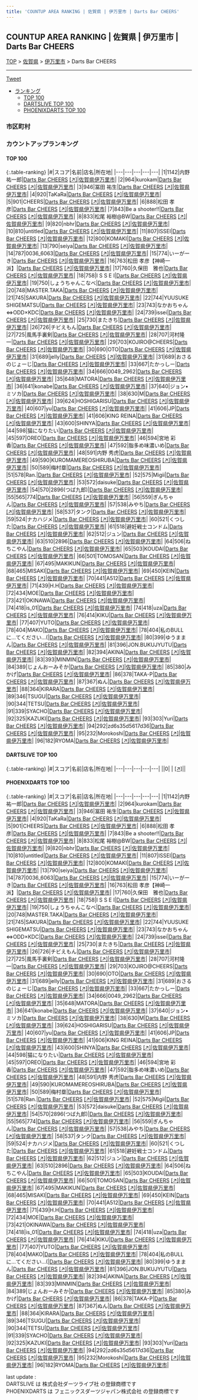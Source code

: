 ```yaml
---
title: 'COUNTUP AREA RANKING | 佐賀県 | 伊万里市 | Darts Bar CHEERS'
---
```

## COUNTUP AREA RANKING | 佐賀県 | 伊万里市 | Darts Bar CHEERS

[TOP](/darts/rank/) > [佐賀県](/darts/rank/佐賀県/) > [伊万里市](/darts/rank/佐賀県/伊万里市/) > Darts Bar CHEERS

___

<a href="https://twitter.com/share?ref_src=twsrc%5Etfw" data-text="COUNTUP AREA RANKING | 佐賀県伊万里市Darts Bar CHEERS" class="twitter-share-button" data-hashtags="DARTSLIVE,PHOENIXDARTS,darts,ダーツ" data-show-count="false">Tweet</a>

* [ランキング](#カウントアップランキング)
    * [TOP 100](#top-100)
    * [DARTSLIVE TOP 100](#dartslive-top-100)
    * [PHOENIXDARTS TOP 100](#phoenixdarts-top-100)

### 市区町村

<ul>

</ul>

### カウントアップランキング

#### TOP 100



{:.table-ranking}
|#|スコア|名前|店名|所在地|
|---|---|---|---|---|
|1|1142|<span class="rank-name-pd"><span class="pro-icon-pd"></span>内野 祐一郎</span>|<a href="/darts/rank/shops/72952.html">Darts Bar CHEERS</a> <a href="https://vs.phoenixdarts.com/jp/shop/shopDetailInfo/s_72952?s_seq=72952">[↗]</a>|<a href="/darts/rank/佐賀県/伊万里市">佐賀県伊万里市</a>|
|2|964|<span class="rank-name-pd">kurokam</span>|<a href="/darts/rank/shops/72952.html">Darts Bar CHEERS</a> <a href="https://vs.phoenixdarts.com/jp/shop/shopDetailInfo/s_72952?s_seq=72952">[↗]</a>|<a href="/darts/rank/佐賀県/伊万里市">佐賀県伊万里市</a>|
|3|946|<span class="rank-name-pd">冨田 祐生</span>|<a href="/darts/rank/shops/72952.html">Darts Bar CHEERS</a> <a href="https://vs.phoenixdarts.com/jp/shop/shopDetailInfo/s_72952?s_seq=72952">[↗]</a>|<a href="/darts/rank/佐賀県/伊万里市">佐賀県伊万里市</a>|
|4|920|<span class="rank-name-pd">TaKaRa</span>|<a href="/darts/rank/shops/72952.html">Darts Bar CHEERS</a> <a href="https://vs.phoenixdarts.com/jp/shop/shopDetailInfo/s_72952?s_seq=72952">[↗]</a>|<a href="/darts/rank/佐賀県/伊万里市">佐賀県伊万里市</a>|
|5|901|<span class="rank-name-pd">CHEERS</span>|<a href="/darts/rank/shops/72952.html">Darts Bar CHEERS</a> <a href="https://vs.phoenixdarts.com/jp/shop/shopDetailInfo/s_72952?s_seq=72952">[↗]</a>|<a href="/darts/rank/佐賀県/伊万里市">佐賀県伊万里市</a>|
|6|888|<span class="rank-name-pd">松田  孝彦</span>|<a href="/darts/rank/shops/72952.html">Darts Bar CHEERS</a> <a href="https://vs.phoenixdarts.com/jp/shop/shopDetailInfo/s_72952?s_seq=72952">[↗]</a>|<a href="/darts/rank/佐賀県/伊万里市">佐賀県伊万里市</a>|
|7|843|<span class="rank-name-pd">Be a shooter!!</span>|<a href="/darts/rank/shops/72952.html">Darts Bar CHEERS</a> <a href="https://vs.phoenixdarts.com/jp/shop/shopDetailInfo/s_72952?s_seq=72952">[↗]</a>|<a href="/darts/rank/佐賀県/伊万里市">佐賀県伊万里市</a>|
|8|833|<span class="rank-name-pd">松尾 裕樹@BW</span>|<a href="/darts/rank/shops/72952.html">Darts Bar CHEERS</a> <a href="https://vs.phoenixdarts.com/jp/shop/shopDetailInfo/s_72952?s_seq=72952">[↗]</a>|<a href="/darts/rank/佐賀県/伊万里市">佐賀県伊万里市</a>|
|9|820|<span class="rank-name-pd">nbhr</span>|<a href="/darts/rank/shops/72952.html">Darts Bar CHEERS</a> <a href="https://vs.phoenixdarts.com/jp/shop/shopDetailInfo/s_72952?s_seq=72952">[↗]</a>|<a href="/darts/rank/佐賀県/伊万里市">佐賀県伊万里市</a>|
|10|810|<span class="rank-name-pd">untitled</span>|<a href="/darts/rank/shops/72952.html">Darts Bar CHEERS</a> <a href="https://vs.phoenixdarts.com/jp/shop/shopDetailInfo/s_72952?s_seq=72952">[↗]</a>|<a href="/darts/rank/佐賀県/伊万里市">佐賀県伊万里市</a>|
|11|807|<span class="rank-name-pd">ISSEI</span>|<a href="/darts/rank/shops/72952.html">Darts Bar CHEERS</a> <a href="https://vs.phoenixdarts.com/jp/shop/shopDetailInfo/s_72952?s_seq=72952">[↗]</a>|<a href="/darts/rank/佐賀県/伊万里市">佐賀県伊万里市</a>|
|12|800|<span class="rank-name-pd">KOMAKI</span>|<a href="/darts/rank/shops/72952.html">Darts Bar CHEERS</a> <a href="https://vs.phoenixdarts.com/jp/shop/shopDetailInfo/s_72952?s_seq=72952">[↗]</a>|<a href="/darts/rank/佐賀県/伊万里市">佐賀県伊万里市</a>|
|13|790|<span class="rank-name-pd">seiya</span>|<a href="/darts/rank/shops/72952.html">Darts Bar CHEERS</a> <a href="https://vs.phoenixdarts.com/jp/shop/shopDetailInfo/s_72952?s_seq=72952">[↗]</a>|<a href="/darts/rank/佐賀県/伊万里市">佐賀県伊万里市</a>|
|14|787|<span class="rank-name-pd">0036_6063</span>|<a href="/darts/rank/shops/72952.html">Darts Bar CHEERS</a> <a href="https://vs.phoenixdarts.com/jp/shop/shopDetailInfo/s_72952?s_seq=72952">[↗]</a>|<a href="/darts/rank/佐賀県/伊万里市">佐賀県伊万里市</a>|
|15|774|<span class="rank-name-pd">いーがーき</span>|<a href="/darts/rank/shops/72952.html">Darts Bar CHEERS</a> <a href="https://vs.phoenixdarts.com/jp/shop/shopDetailInfo/s_72952?s_seq=72952">[↗]</a>|<a href="/darts/rank/佐賀県/伊万里市">佐賀県伊万里市</a>|
|16|763|<span class="rank-name-pd">松田  孝彦【神崎一派】</span>|<a href="/darts/rank/shops/72952.html">Darts Bar CHEERS</a> <a href="https://vs.phoenixdarts.com/jp/shop/shopDetailInfo/s_72952?s_seq=72952">[↗]</a>|<a href="/darts/rank/佐賀県/伊万里市">佐賀県伊万里市</a>|
|17|760|<span class="rank-name-pd">久保田　雅也</span>|<a href="/darts/rank/shops/72952.html">Darts Bar CHEERS</a> <a href="https://vs.phoenixdarts.com/jp/shop/shopDetailInfo/s_72952?s_seq=72952">[↗]</a>|<a href="/darts/rank/佐賀県/伊万里市">佐賀県伊万里市</a>|
|18|758|<span class="rank-name-pd">I S S E I</span>|<a href="/darts/rank/shops/72952.html">Darts Bar CHEERS</a> <a href="https://vs.phoenixdarts.com/jp/shop/shopDetailInfo/s_72952?s_seq=72952">[↗]</a>|<a href="/darts/rank/佐賀県/伊万里市">佐賀県伊万里市</a>|
|19|750|<span class="rank-name-pd">しょうちゃんこなべ</span>|<a href="/darts/rank/shops/72952.html">Darts Bar CHEERS</a> <a href="https://vs.phoenixdarts.com/jp/shop/shopDetailInfo/s_72952?s_seq=72952">[↗]</a>|<a href="/darts/rank/佐賀県/伊万里市">佐賀県伊万里市</a>|
|20|748|<span class="rank-name-pd">MASTER.TAKA</span>|<a href="/darts/rank/shops/72952.html">Darts Bar CHEERS</a> <a href="https://vs.phoenixdarts.com/jp/shop/shopDetailInfo/s_72952?s_seq=72952">[↗]</a>|<a href="/darts/rank/佐賀県/伊万里市">佐賀県伊万里市</a>|
|21|745|<span class="rank-name-pd">SAKURA</span>|<a href="/darts/rank/shops/72952.html">Darts Bar CHEERS</a> <a href="https://vs.phoenixdarts.com/jp/shop/shopDetailInfo/s_72952?s_seq=72952">[↗]</a>|<a href="/darts/rank/佐賀県/伊万里市">佐賀県伊万里市</a>|
|22|744|<span class="rank-name-pd">YUUSUKE SHIGEMATSU</span>|<a href="/darts/rank/shops/72952.html">Darts Bar CHEERS</a> <a href="https://vs.phoenixdarts.com/jp/shop/shopDetailInfo/s_72952?s_seq=72952">[↗]</a>|<a href="/darts/rank/佐賀県/伊万里市">佐賀県伊万里市</a>|
|23|743|<span class="rank-name-pd">なかおちゃん⇔ODD×KDC</span>|<a href="/darts/rank/shops/72952.html">Darts Bar CHEERS</a> <a href="https://vs.phoenixdarts.com/jp/shop/shopDetailInfo/s_72952?s_seq=72952">[↗]</a>|<a href="/darts/rank/佐賀県/伊万里市">佐賀県伊万里市</a>|
|24|739|<span class="rank-name-pd">issei</span>|<a href="/darts/rank/shops/72952.html">Darts Bar CHEERS</a> <a href="https://vs.phoenixdarts.com/jp/shop/shopDetailInfo/s_72952?s_seq=72952">[↗]</a>|<a href="/darts/rank/佐賀県/伊万里市">佐賀県伊万里市</a>|
|25|730|<span class="rank-name-pd">またきち</span>|<a href="/darts/rank/shops/72952.html">Darts Bar CHEERS</a> <a href="https://vs.phoenixdarts.com/jp/shop/shopDetailInfo/s_72952?s_seq=72952">[↗]</a>|<a href="/darts/rank/佐賀県/伊万里市">佐賀県伊万里市</a>|
|26|726|<span class="rank-name-pd">チビえもん</span>|<a href="/darts/rank/shops/72952.html">Darts Bar CHEERS</a> <a href="https://vs.phoenixdarts.com/jp/shop/shopDetailInfo/s_72952?s_seq=72952">[↗]</a>|<a href="/darts/rank/佐賀県/伊万里市">佐賀県伊万里市</a>|
|27|725|<span class="rank-name-pd">風馬手裏剣</span>|<a href="/darts/rank/shops/72952.html">Darts Bar CHEERS</a> <a href="https://vs.phoenixdarts.com/jp/shop/shopDetailInfo/s_72952?s_seq=72952">[↗]</a>|<a href="/darts/rank/佐賀県/伊万里市">佐賀県伊万里市</a>|
|28|707|<span class="rank-name-pd">河村隆一</span>|<a href="/darts/rank/shops/72952.html">Darts Bar CHEERS</a> <a href="https://vs.phoenixdarts.com/jp/shop/shopDetailInfo/s_72952?s_seq=72952">[↗]</a>|<a href="/darts/rank/佐賀県/伊万里市">佐賀県伊万里市</a>|
|29|703|<span class="rank-name-pd">KOJIRO@CHEERS</span>|<a href="/darts/rank/shops/72952.html">Darts Bar CHEERS</a> <a href="https://vs.phoenixdarts.com/jp/shop/shopDetailInfo/s_72952?s_seq=72952">[↗]</a>|<a href="/darts/rank/佐賀県/伊万里市">佐賀県伊万里市</a>|
|30|690|<span class="rank-name-pd">OTO</span>|<a href="/darts/rank/shops/72952.html">Darts Bar CHEERS</a> <a href="https://vs.phoenixdarts.com/jp/shop/shopDetailInfo/s_72952?s_seq=72952">[↗]</a>|<a href="/darts/rank/佐賀県/伊万里市">佐賀県伊万里市</a>|
|31|689|<span class="rank-name-pd">jelly</span>|<a href="/darts/rank/shops/72952.html">Darts Bar CHEERS</a> <a href="https://vs.phoenixdarts.com/jp/shop/shopDetailInfo/s_72952?s_seq=72952">[↗]</a>|<a href="/darts/rank/佐賀県/伊万里市">佐賀県伊万里市</a>|
|31|689|<span class="rank-name-pd">おさるのじょーじ</span>|<a href="/darts/rank/shops/72952.html">Darts Bar CHEERS</a> <a href="https://vs.phoenixdarts.com/jp/shop/shopDetailInfo/s_72952?s_seq=72952">[↗]</a>|<a href="/darts/rank/佐賀県/伊万里市">佐賀県伊万里市</a>|
|33|667|<span class="rank-name-pd">たかっしー</span>|<a href="/darts/rank/shops/72952.html">Darts Bar CHEERS</a> <a href="https://vs.phoenixdarts.com/jp/shop/shopDetailInfo/s_72952?s_seq=72952">[↗]</a>|<a href="/darts/rank/佐賀県/伊万里市">佐賀県伊万里市</a>|
|34|666|<span class="rank-name-pd">0049_2962</span>|<a href="/darts/rank/shops/72952.html">Darts Bar CHEERS</a> <a href="https://vs.phoenixdarts.com/jp/shop/shopDetailInfo/s_72952?s_seq=72952">[↗]</a>|<a href="/darts/rank/佐賀県/伊万里市">佐賀県伊万里市</a>|
|35|648|<span class="rank-name-pd">MATORA</span>|<a href="/darts/rank/shops/72952.html">Darts Bar CHEERS</a> <a href="https://vs.phoenixdarts.com/jp/shop/shopDetailInfo/s_72952?s_seq=72952">[↗]</a>|<a href="/darts/rank/佐賀県/伊万里市">佐賀県伊万里市</a>|
|36|641|<span class="rank-name-pd">konabe</span>|<a href="/darts/rank/shops/72952.html">Darts Bar CHEERS</a> <a href="https://vs.phoenixdarts.com/jp/shop/shopDetailInfo/s_72952?s_seq=72952">[↗]</a>|<a href="/darts/rank/佐賀県/伊万里市">佐賀県伊万里市</a>|
|37|640|<span class="rank-name-pd">ジョン•ミソカ</span>|<a href="/darts/rank/shops/72952.html">Darts Bar CHEERS</a> <a href="https://vs.phoenixdarts.com/jp/shop/shopDetailInfo/s_72952?s_seq=72952">[↗]</a>|<a href="/darts/rank/佐賀県/伊万里市">佐賀県伊万里市</a>|
|38|630|<span class="rank-name-pd">M</span>|<a href="/darts/rank/shops/72952.html">Darts Bar CHEERS</a> <a href="https://vs.phoenixdarts.com/jp/shop/shopDetailInfo/s_72952?s_seq=72952">[↗]</a>|<a href="/darts/rank/佐賀県/伊万里市">佐賀県伊万里市</a>|
|39|624|<span class="rank-name-pd">HOSHIGARISU</span>|<a href="/darts/rank/shops/72952.html">Darts Bar CHEERS</a> <a href="https://vs.phoenixdarts.com/jp/shop/shopDetailInfo/s_72952?s_seq=72952">[↗]</a>|<a href="/darts/rank/佐賀県/伊万里市">佐賀県伊万里市</a>|
|40|607|<span class="rank-name-pd">yu</span>|<a href="/darts/rank/shops/72952.html">Darts Bar CHEERS</a> <a href="https://vs.phoenixdarts.com/jp/shop/shopDetailInfo/s_72952?s_seq=72952">[↗]</a>|<a href="/darts/rank/佐賀県/伊万里市">佐賀県伊万里市</a>|
|41|606|<span class="rank-name-pd">JP</span>|<a href="/darts/rank/shops/72952.html">Darts Bar CHEERS</a> <a href="https://vs.phoenixdarts.com/jp/shop/shopDetailInfo/s_72952?s_seq=72952">[↗]</a>|<a href="/darts/rank/佐賀県/伊万里市">佐賀県伊万里市</a>|
|41|606|<span class="rank-name-pd">KING  REINA</span>|<a href="/darts/rank/shops/72952.html">Darts Bar CHEERS</a> <a href="https://vs.phoenixdarts.com/jp/shop/shopDetailInfo/s_72952?s_seq=72952">[↗]</a>|<a href="/darts/rank/佐賀県/伊万里市">佐賀県伊万里市</a>|
|43|600|<span class="rank-name-pd">SHINYA</span>|<a href="/darts/rank/shops/72952.html">Darts Bar CHEERS</a> <a href="https://vs.phoenixdarts.com/jp/shop/shopDetailInfo/s_72952?s_seq=72952">[↗]</a>|<a href="/darts/rank/佐賀県/伊万里市">佐賀県伊万里市</a>|
|44|598|<span class="rank-name-pd">猫になりたい</span>|<a href="/darts/rank/shops/72952.html">Darts Bar CHEERS</a> <a href="https://vs.phoenixdarts.com/jp/shop/shopDetailInfo/s_72952?s_seq=72952">[↗]</a>|<a href="/darts/rank/佐賀県/伊万里市">佐賀県伊万里市</a>|
|45|597|<span class="rank-name-pd">OREO</span>|<a href="/darts/rank/shops/72952.html">Darts Bar CHEERS</a> <a href="https://vs.phoenixdarts.com/jp/shop/shopDetailInfo/s_72952?s_seq=72952">[↗]</a>|<a href="/darts/rank/佐賀県/伊万里市">佐賀県伊万里市</a>|
|46|594|<span class="rank-name-pd">宮地 彩香</span>|<a href="/darts/rank/shops/72952.html">Darts Bar CHEERS</a> <a href="https://vs.phoenixdarts.com/jp/shop/shopDetailInfo/s_72952?s_seq=72952">[↗]</a>|<a href="/darts/rank/佐賀県/伊万里市">佐賀県伊万里市</a>|
|47|592|<span class="rank-name-pd">脂多め味濃いめ</span>|<a href="/darts/rank/shops/72952.html">Darts Bar CHEERS</a> <a href="https://vs.phoenixdarts.com/jp/shop/shopDetailInfo/s_72952?s_seq=72952">[↗]</a>|<a href="/darts/rank/佐賀県/伊万里市">佐賀県伊万里市</a>|
|48|591|<span class="rank-name-pd">内野 秀虎</span>|<a href="/darts/rank/shops/72952.html">Darts Bar CHEERS</a> <a href="https://vs.phoenixdarts.com/jp/shop/shopDetailInfo/s_72952?s_seq=72952">[↗]</a>|<a href="/darts/rank/佐賀県/伊万里市">佐賀県伊万里市</a>|
|49|590|<span class="rank-name-pd">KUROMAMEREOSHIRUBA</span>|<a href="/darts/rank/shops/72952.html">Darts Bar CHEERS</a> <a href="https://vs.phoenixdarts.com/jp/shop/shopDetailInfo/s_72952?s_seq=72952">[↗]</a>|<a href="/darts/rank/佐賀県/伊万里市">佐賀県伊万里市</a>|
|50|589|<span class="rank-name-pd">梅村塁</span>|<a href="/darts/rank/shops/72952.html">Darts Bar CHEERS</a> <a href="https://vs.phoenixdarts.com/jp/shop/shopDetailInfo/s_72952?s_seq=72952">[↗]</a>|<a href="/darts/rank/佐賀県/伊万里市">佐賀県伊万里市</a>|
|51|578|<span class="rank-name-pd">Ran.</span>|<a href="/darts/rank/shops/72952.html">Darts Bar CHEERS</a> <a href="https://vs.phoenixdarts.com/jp/shop/shopDetailInfo/s_72952?s_seq=72952">[↗]</a>|<a href="/darts/rank/佐賀県/伊万里市">佐賀県伊万里市</a>|
|52|575|<span class="rank-name-pd">Migii</span>|<a href="/darts/rank/shops/72952.html">Darts Bar CHEERS</a> <a href="https://vs.phoenixdarts.com/jp/shop/shopDetailInfo/s_72952?s_seq=72952">[↗]</a>|<a href="/darts/rank/佐賀県/伊万里市">佐賀県伊万里市</a>|
|53|572|<span class="rank-name-pd">daisuke</span>|<a href="/darts/rank/shops/72952.html">Darts Bar CHEERS</a> <a href="https://vs.phoenixdarts.com/jp/shop/shopDetailInfo/s_72952?s_seq=72952">[↗]</a>|<a href="/darts/rank/佐賀県/伊万里市">佐賀県伊万里市</a>|
|54|570|<span class="rank-name-pd">2896(つば九郎)</span>|<a href="/darts/rank/shops/72952.html">Darts Bar CHEERS</a> <a href="https://vs.phoenixdarts.com/jp/shop/shopDetailInfo/s_72952?s_seq=72952">[↗]</a>|<a href="/darts/rank/佐賀県/伊万里市">佐賀県伊万里市</a>|
|55|565|<span class="rank-name-pd">774</span>|<a href="/darts/rank/shops/72952.html">Darts Bar CHEERS</a> <a href="https://vs.phoenixdarts.com/jp/shop/shopDetailInfo/s_72952?s_seq=72952">[↗]</a>|<a href="/darts/rank/佐賀県/伊万里市">佐賀県伊万里市</a>|
|56|559|<span class="rank-name-pd">ぎんちゃん</span>|<a href="/darts/rank/shops/72952.html">Darts Bar CHEERS</a> <a href="https://vs.phoenixdarts.com/jp/shop/shopDetailInfo/s_72952?s_seq=72952">[↗]</a>|<a href="/darts/rank/佐賀県/伊万里市">佐賀県伊万里市</a>|
|57|538|<span class="rank-name-pd">みやち</span>|<a href="/darts/rank/shops/72952.html">Darts Bar CHEERS</a> <a href="https://vs.phoenixdarts.com/jp/shop/shopDetailInfo/s_72952?s_seq=72952">[↗]</a>|<a href="/darts/rank/佐賀県/伊万里市">佐賀県伊万里市</a>|
|58|537|<span class="rank-name-pd">タンク</span>|<a href="/darts/rank/shops/72952.html">Darts Bar CHEERS</a> <a href="https://vs.phoenixdarts.com/jp/shop/shopDetailInfo/s_72952?s_seq=72952">[↗]</a>|<a href="/darts/rank/佐賀県/伊万里市">佐賀県伊万里市</a>|
|59|524|<span class="rank-name-pd">ナカハジメ</span>|<a href="/darts/rank/shops/72952.html">Darts Bar CHEERS</a> <a href="https://vs.phoenixdarts.com/jp/shop/shopDetailInfo/s_72952?s_seq=72952">[↗]</a>|<a href="/darts/rank/佐賀県/伊万里市">佐賀県伊万里市</a>|
|60|521|<span class="rank-name-pd">くつした</span>|<a href="/darts/rank/shops/72952.html">Darts Bar CHEERS</a> <a href="https://vs.phoenixdarts.com/jp/shop/shopDetailInfo/s_72952?s_seq=72952">[↗]</a>|<a href="/darts/rank/佐賀県/伊万里市">佐賀県伊万里市</a>|
|61|518|<span class="rank-name-pd">避妊戦士コンドム</span>|<a href="/darts/rank/shops/72952.html">Darts Bar CHEERS</a> <a href="https://vs.phoenixdarts.com/jp/shop/shopDetailInfo/s_72952?s_seq=72952">[↗]</a>|<a href="/darts/rank/佐賀県/伊万里市">佐賀県伊万里市</a>|
|62|512|<span class="rank-name-pd">ジュン</span>|<a href="/darts/rank/shops/72952.html">Darts Bar CHEERS</a> <a href="https://vs.phoenixdarts.com/jp/shop/shopDetailInfo/s_72952?s_seq=72952">[↗]</a>|<a href="/darts/rank/佐賀県/伊万里市">佐賀県伊万里市</a>|
|63|510|<span class="rank-name-pd">2896</span>|<a href="/darts/rank/shops/72952.html">Darts Bar CHEERS</a> <a href="https://vs.phoenixdarts.com/jp/shop/shopDetailInfo/s_72952?s_seq=72952">[↗]</a>|<a href="/darts/rank/佐賀県/伊万里市">佐賀県伊万里市</a>|
|64|506|<span class="rank-name-pd">ねちこやん</span>|<a href="/darts/rank/shops/72952.html">Darts Bar CHEERS</a> <a href="https://vs.phoenixdarts.com/jp/shop/shopDetailInfo/s_72952?s_seq=72952">[↗]</a>|<a href="/darts/rank/佐賀県/伊万里市">佐賀県伊万里市</a>|
|65|503|<span class="rank-name-pd">KOUDAI</span>|<a href="/darts/rank/shops/72952.html">Darts Bar CHEERS</a> <a href="https://vs.phoenixdarts.com/jp/shop/shopDetailInfo/s_72952?s_seq=72952">[↗]</a>|<a href="/darts/rank/佐賀県/伊万里市">佐賀県伊万里市</a>|
|66|501|<span class="rank-name-pd">TOMOSAN</span>|<a href="/darts/rank/shops/72952.html">Darts Bar CHEERS</a> <a href="https://vs.phoenixdarts.com/jp/shop/shopDetailInfo/s_72952?s_seq=72952">[↗]</a>|<a href="/darts/rank/佐賀県/伊万里市">佐賀県伊万里市</a>|
|67|495|<span class="rank-name-pd">MAKIKUN</span>|<a href="/darts/rank/shops/72952.html">Darts Bar CHEERS</a> <a href="https://vs.phoenixdarts.com/jp/shop/shopDetailInfo/s_72952?s_seq=72952">[↗]</a>|<a href="/darts/rank/佐賀県/伊万里市">佐賀県伊万里市</a>|
|68|465|<span class="rank-name-pd">MISAKI</span>|<a href="/darts/rank/shops/72952.html">Darts Bar CHEERS</a> <a href="https://vs.phoenixdarts.com/jp/shop/shopDetailInfo/s_72952?s_seq=72952">[↗]</a>|<a href="/darts/rank/佐賀県/伊万里市">佐賀県伊万里市</a>|
|69|450|<span class="rank-name-pd">KEIN</span>|<a href="/darts/rank/shops/72952.html">Darts Bar CHEERS</a> <a href="https://vs.phoenixdarts.com/jp/shop/shopDetailInfo/s_72952?s_seq=72952">[↗]</a>|<a href="/darts/rank/佐賀県/伊万里市">佐賀県伊万里市</a>|
|70|441|<span class="rank-name-pd">A512</span>|<a href="/darts/rank/shops/72952.html">Darts Bar CHEERS</a> <a href="https://vs.phoenixdarts.com/jp/shop/shopDetailInfo/s_72952?s_seq=72952">[↗]</a>|<a href="/darts/rank/佐賀県/伊万里市">佐賀県伊万里市</a>|
|71|439|<span class="rank-name-pd">H.H</span>|<a href="/darts/rank/shops/72952.html">Darts Bar CHEERS</a> <a href="https://vs.phoenixdarts.com/jp/shop/shopDetailInfo/s_72952?s_seq=72952">[↗]</a>|<a href="/darts/rank/佐賀県/伊万里市">佐賀県伊万里市</a>|
|72|434|<span class="rank-name-pd">MOE</span>|<a href="/darts/rank/shops/72952.html">Darts Bar CHEERS</a> <a href="https://vs.phoenixdarts.com/jp/shop/shopDetailInfo/s_72952?s_seq=72952">[↗]</a>|<a href="/darts/rank/佐賀県/伊万里市">佐賀県伊万里市</a>|
|73|421|<span class="rank-name-pd">OKINAWA</span>|<a href="/darts/rank/shops/72952.html">Darts Bar CHEERS</a> <a href="https://vs.phoenixdarts.com/jp/shop/shopDetailInfo/s_72952?s_seq=72952">[↗]</a>|<a href="/darts/rank/佐賀県/伊万里市">佐賀県伊万里市</a>|
|74|418|<span class="rank-name-pd">is_01</span>|<a href="/darts/rank/shops/72952.html">Darts Bar CHEERS</a> <a href="https://vs.phoenixdarts.com/jp/shop/shopDetailInfo/s_72952?s_seq=72952">[↗]</a>|<a href="/darts/rank/佐賀県/伊万里市">佐賀県伊万里市</a>|
|74|418|<span class="rank-name-pd">uza</span>|<a href="/darts/rank/shops/72952.html">Darts Bar CHEERS</a> <a href="https://vs.phoenixdarts.com/jp/shop/shopDetailInfo/s_72952?s_seq=72952">[↗]</a>|<a href="/darts/rank/佐賀県/伊万里市">佐賀県伊万里市</a>|
|76|414|<span class="rank-name-pd">KIKU</span>|<a href="/darts/rank/shops/72952.html">Darts Bar CHEERS</a> <a href="https://vs.phoenixdarts.com/jp/shop/shopDetailInfo/s_72952?s_seq=72952">[↗]</a>|<a href="/darts/rank/佐賀県/伊万里市">佐賀県伊万里市</a>|
|77|407|<span class="rank-name-pd">YUTO</span>|<a href="/darts/rank/shops/72952.html">Darts Bar CHEERS</a> <a href="https://vs.phoenixdarts.com/jp/shop/shopDetailInfo/s_72952?s_seq=72952">[↗]</a>|<a href="/darts/rank/佐賀県/伊万里市">佐賀県伊万里市</a>|
|78|404|<span class="rank-name-pd">MAKO</span>|<a href="/darts/rank/shops/72952.html">Darts Bar CHEERS</a> <a href="https://vs.phoenixdarts.com/jp/shop/shopDetailInfo/s_72952?s_seq=72952">[↗]</a>|<a href="/darts/rank/佐賀県/伊万里市">佐賀県伊万里市</a>|
|78|404|<span class="rank-name-pd">私のBULLに…てください…(</span>|<a href="/darts/rank/shops/72952.html">Darts Bar CHEERS</a> <a href="https://vs.phoenixdarts.com/jp/shop/shopDetailInfo/s_72952?s_seq=72952">[↗]</a>|<a href="/darts/rank/佐賀県/伊万里市">佐賀県伊万里市</a>|
|80|399|<span class="rank-name-pd">ゆうままん</span>|<a href="/darts/rank/shops/72952.html">Darts Bar CHEERS</a> <a href="https://vs.phoenixdarts.com/jp/shop/shopDetailInfo/s_72952?s_seq=72952">[↗]</a>|<a href="/darts/rank/佐賀県/伊万里市">佐賀県伊万里市</a>|
|81|396|<span class="rank-name-pd">JON.BUKUJYUTU</span>|<a href="/darts/rank/shops/72952.html">Darts Bar CHEERS</a> <a href="https://vs.phoenixdarts.com/jp/shop/shopDetailInfo/s_72952?s_seq=72952">[↗]</a>|<a href="/darts/rank/佐賀県/伊万里市">佐賀県伊万里市</a>|
|82|394|<span class="rank-name-pd">AKINA</span>|<a href="/darts/rank/shops/72952.html">Darts Bar CHEERS</a> <a href="https://vs.phoenixdarts.com/jp/shop/shopDetailInfo/s_72952?s_seq=72952">[↗]</a>|<a href="/darts/rank/佐賀県/伊万里市">佐賀県伊万里市</a>|
|83|393|<span class="rank-name-pd">MINMIN</span>|<a href="/darts/rank/shops/72952.html">Darts Bar CHEERS</a> <a href="https://vs.phoenixdarts.com/jp/shop/shopDetailInfo/s_72952?s_seq=72952">[↗]</a>|<a href="/darts/rank/佐賀県/伊万里市">佐賀県伊万里市</a>|
|84|389|<span class="rank-name-pd">じょんおーみそか</span>|<a href="/darts/rank/shops/72952.html">Darts Bar CHEERS</a> <a href="https://vs.phoenixdarts.com/jp/shop/shopDetailInfo/s_72952?s_seq=72952">[↗]</a>|<a href="/darts/rank/佐賀県/伊万里市">佐賀県伊万里市</a>|
|85|380|<span class="rank-name-pd">みかげ</span>|<a href="/darts/rank/shops/72952.html">Darts Bar CHEERS</a> <a href="https://vs.phoenixdarts.com/jp/shop/shopDetailInfo/s_72952?s_seq=72952">[↗]</a>|<a href="/darts/rank/佐賀県/伊万里市">佐賀県伊万里市</a>|
|86|378|<span class="rank-name-pd">TAKA-P</span>|<a href="/darts/rank/shops/72952.html">Darts Bar CHEERS</a> <a href="https://vs.phoenixdarts.com/jp/shop/shopDetailInfo/s_72952?s_seq=72952">[↗]</a>|<a href="/darts/rank/佐賀県/伊万里市">佐賀県伊万里市</a>|
|87|367|<span class="rank-name-pd">ぬん</span>|<a href="/darts/rank/shops/72952.html">Darts Bar CHEERS</a> <a href="https://vs.phoenixdarts.com/jp/shop/shopDetailInfo/s_72952?s_seq=72952">[↗]</a>|<a href="/darts/rank/佐賀県/伊万里市">佐賀県伊万里市</a>|
|88|364|<span class="rank-name-pd">KIRARA</span>|<a href="/darts/rank/shops/72952.html">Darts Bar CHEERS</a> <a href="https://vs.phoenixdarts.com/jp/shop/shopDetailInfo/s_72952?s_seq=72952">[↗]</a>|<a href="/darts/rank/佐賀県/伊万里市">佐賀県伊万里市</a>|
|89|346|<span class="rank-name-pd">TSUGU</span>|<a href="/darts/rank/shops/72952.html">Darts Bar CHEERS</a> <a href="https://vs.phoenixdarts.com/jp/shop/shopDetailInfo/s_72952?s_seq=72952">[↗]</a>|<a href="/darts/rank/佐賀県/伊万里市">佐賀県伊万里市</a>|
|90|344|<span class="rank-name-pd">TETSU</span>|<a href="/darts/rank/shops/72952.html">Darts Bar CHEERS</a> <a href="https://vs.phoenixdarts.com/jp/shop/shopDetailInfo/s_72952?s_seq=72952">[↗]</a>|<a href="/darts/rank/佐賀県/伊万里市">佐賀県伊万里市</a>|
|91|339|<span class="rank-name-pd">SYACHO</span>|<a href="/darts/rank/shops/72952.html">Darts Bar CHEERS</a> <a href="https://vs.phoenixdarts.com/jp/shop/shopDetailInfo/s_72952?s_seq=72952">[↗]</a>|<a href="/darts/rank/佐賀県/伊万里市">佐賀県伊万里市</a>|
|92|325|<span class="rank-name-pd">KAZUKI</span>|<a href="/darts/rank/shops/72952.html">Darts Bar CHEERS</a> <a href="https://vs.phoenixdarts.com/jp/shop/shopDetailInfo/s_72952?s_seq=72952">[↗]</a>|<a href="/darts/rank/佐賀県/伊万里市">佐賀県伊万里市</a>|
|93|303|<span class="rank-name-pd">Yuri</span>|<a href="/darts/rank/shops/72952.html">Darts Bar CHEERS</a> <a href="https://vs.phoenixdarts.com/jp/shop/shopDetailInfo/s_72952?s_seq=72952">[↗]</a>|<a href="/darts/rank/佐賀県/伊万里市">佐賀県伊万里市</a>|
|94|292|<span class="rank-name-pd">zd6s35d5617d36</span>|<a href="/darts/rank/shops/72952.html">Darts Bar CHEERS</a> <a href="https://vs.phoenixdarts.com/jp/shop/shopDetailInfo/s_72952?s_seq=72952">[↗]</a>|<a href="/darts/rank/佐賀県/伊万里市">佐賀県伊万里市</a>|
|95|232|<span class="rank-name-pd">Morokoshi</span>|<a href="/darts/rank/shops/72952.html">Darts Bar CHEERS</a> <a href="https://vs.phoenixdarts.com/jp/shop/shopDetailInfo/s_72952?s_seq=72952">[↗]</a>|<a href="/darts/rank/佐賀県/伊万里市">佐賀県伊万里市</a>|
|96|182|<span class="rank-name-pd">RYOMA</span>|<a href="/darts/rank/shops/72952.html">Darts Bar CHEERS</a> <a href="https://vs.phoenixdarts.com/jp/shop/shopDetailInfo/s_72952?s_seq=72952">[↗]</a>|<a href="/darts/rank/佐賀県/伊万里市">佐賀県伊万里市</a>|


#### DARTSLIVE TOP 100



{:.table-ranking}
|#|スコア|名前|店名|所在地|
|---|---|---|---|---|
||0|<span class="rank-name-dl"> </span>|<a href="/darts/rank/shops/.html"></a> <a href="">[↗]</a>|<a href="/darts/rank//"></a>|


#### PHOENIXDARTS TOP 100



{:.table-ranking}
|#|スコア|名前|店名|所在地|
|---|---|---|---|---|
|1|1142|<span class="rank-name-pd"><span class="pro-icon-pd"></span>内野 祐一郎</span>|<a href="/darts/rank/shops/72952.html">Darts Bar CHEERS</a> <a href="https://vs.phoenixdarts.com/jp/shop/shopDetailInfo/s_72952?s_seq=72952">[↗]</a>|<a href="/darts/rank/佐賀県/伊万里市">佐賀県伊万里市</a>|
|2|964|<span class="rank-name-pd">kurokam</span>|<a href="/darts/rank/shops/72952.html">Darts Bar CHEERS</a> <a href="https://vs.phoenixdarts.com/jp/shop/shopDetailInfo/s_72952?s_seq=72952">[↗]</a>|<a href="/darts/rank/佐賀県/伊万里市">佐賀県伊万里市</a>|
|3|946|<span class="rank-name-pd">冨田 祐生</span>|<a href="/darts/rank/shops/72952.html">Darts Bar CHEERS</a> <a href="https://vs.phoenixdarts.com/jp/shop/shopDetailInfo/s_72952?s_seq=72952">[↗]</a>|<a href="/darts/rank/佐賀県/伊万里市">佐賀県伊万里市</a>|
|4|920|<span class="rank-name-pd">TaKaRa</span>|<a href="/darts/rank/shops/72952.html">Darts Bar CHEERS</a> <a href="https://vs.phoenixdarts.com/jp/shop/shopDetailInfo/s_72952?s_seq=72952">[↗]</a>|<a href="/darts/rank/佐賀県/伊万里市">佐賀県伊万里市</a>|
|5|901|<span class="rank-name-pd">CHEERS</span>|<a href="/darts/rank/shops/72952.html">Darts Bar CHEERS</a> <a href="https://vs.phoenixdarts.com/jp/shop/shopDetailInfo/s_72952?s_seq=72952">[↗]</a>|<a href="/darts/rank/佐賀県/伊万里市">佐賀県伊万里市</a>|
|6|888|<span class="rank-name-pd">松田  孝彦</span>|<a href="/darts/rank/shops/72952.html">Darts Bar CHEERS</a> <a href="https://vs.phoenixdarts.com/jp/shop/shopDetailInfo/s_72952?s_seq=72952">[↗]</a>|<a href="/darts/rank/佐賀県/伊万里市">佐賀県伊万里市</a>|
|7|843|<span class="rank-name-pd">Be a shooter!!</span>|<a href="/darts/rank/shops/72952.html">Darts Bar CHEERS</a> <a href="https://vs.phoenixdarts.com/jp/shop/shopDetailInfo/s_72952?s_seq=72952">[↗]</a>|<a href="/darts/rank/佐賀県/伊万里市">佐賀県伊万里市</a>|
|8|833|<span class="rank-name-pd">松尾 裕樹@BW</span>|<a href="/darts/rank/shops/72952.html">Darts Bar CHEERS</a> <a href="https://vs.phoenixdarts.com/jp/shop/shopDetailInfo/s_72952?s_seq=72952">[↗]</a>|<a href="/darts/rank/佐賀県/伊万里市">佐賀県伊万里市</a>|
|9|820|<span class="rank-name-pd">nbhr</span>|<a href="/darts/rank/shops/72952.html">Darts Bar CHEERS</a> <a href="https://vs.phoenixdarts.com/jp/shop/shopDetailInfo/s_72952?s_seq=72952">[↗]</a>|<a href="/darts/rank/佐賀県/伊万里市">佐賀県伊万里市</a>|
|10|810|<span class="rank-name-pd">untitled</span>|<a href="/darts/rank/shops/72952.html">Darts Bar CHEERS</a> <a href="https://vs.phoenixdarts.com/jp/shop/shopDetailInfo/s_72952?s_seq=72952">[↗]</a>|<a href="/darts/rank/佐賀県/伊万里市">佐賀県伊万里市</a>|
|11|807|<span class="rank-name-pd">ISSEI</span>|<a href="/darts/rank/shops/72952.html">Darts Bar CHEERS</a> <a href="https://vs.phoenixdarts.com/jp/shop/shopDetailInfo/s_72952?s_seq=72952">[↗]</a>|<a href="/darts/rank/佐賀県/伊万里市">佐賀県伊万里市</a>|
|12|800|<span class="rank-name-pd">KOMAKI</span>|<a href="/darts/rank/shops/72952.html">Darts Bar CHEERS</a> <a href="https://vs.phoenixdarts.com/jp/shop/shopDetailInfo/s_72952?s_seq=72952">[↗]</a>|<a href="/darts/rank/佐賀県/伊万里市">佐賀県伊万里市</a>|
|13|790|<span class="rank-name-pd">seiya</span>|<a href="/darts/rank/shops/72952.html">Darts Bar CHEERS</a> <a href="https://vs.phoenixdarts.com/jp/shop/shopDetailInfo/s_72952?s_seq=72952">[↗]</a>|<a href="/darts/rank/佐賀県/伊万里市">佐賀県伊万里市</a>|
|14|787|<span class="rank-name-pd">0036_6063</span>|<a href="/darts/rank/shops/72952.html">Darts Bar CHEERS</a> <a href="https://vs.phoenixdarts.com/jp/shop/shopDetailInfo/s_72952?s_seq=72952">[↗]</a>|<a href="/darts/rank/佐賀県/伊万里市">佐賀県伊万里市</a>|
|15|774|<span class="rank-name-pd">いーがーき</span>|<a href="/darts/rank/shops/72952.html">Darts Bar CHEERS</a> <a href="https://vs.phoenixdarts.com/jp/shop/shopDetailInfo/s_72952?s_seq=72952">[↗]</a>|<a href="/darts/rank/佐賀県/伊万里市">佐賀県伊万里市</a>|
|16|763|<span class="rank-name-pd">松田  孝彦【神崎一派】</span>|<a href="/darts/rank/shops/72952.html">Darts Bar CHEERS</a> <a href="https://vs.phoenixdarts.com/jp/shop/shopDetailInfo/s_72952?s_seq=72952">[↗]</a>|<a href="/darts/rank/佐賀県/伊万里市">佐賀県伊万里市</a>|
|17|760|<span class="rank-name-pd">久保田　雅也</span>|<a href="/darts/rank/shops/72952.html">Darts Bar CHEERS</a> <a href="https://vs.phoenixdarts.com/jp/shop/shopDetailInfo/s_72952?s_seq=72952">[↗]</a>|<a href="/darts/rank/佐賀県/伊万里市">佐賀県伊万里市</a>|
|18|758|<span class="rank-name-pd">I S S E I</span>|<a href="/darts/rank/shops/72952.html">Darts Bar CHEERS</a> <a href="https://vs.phoenixdarts.com/jp/shop/shopDetailInfo/s_72952?s_seq=72952">[↗]</a>|<a href="/darts/rank/佐賀県/伊万里市">佐賀県伊万里市</a>|
|19|750|<span class="rank-name-pd">しょうちゃんこなべ</span>|<a href="/darts/rank/shops/72952.html">Darts Bar CHEERS</a> <a href="https://vs.phoenixdarts.com/jp/shop/shopDetailInfo/s_72952?s_seq=72952">[↗]</a>|<a href="/darts/rank/佐賀県/伊万里市">佐賀県伊万里市</a>|
|20|748|<span class="rank-name-pd">MASTER.TAKA</span>|<a href="/darts/rank/shops/72952.html">Darts Bar CHEERS</a> <a href="https://vs.phoenixdarts.com/jp/shop/shopDetailInfo/s_72952?s_seq=72952">[↗]</a>|<a href="/darts/rank/佐賀県/伊万里市">佐賀県伊万里市</a>|
|21|745|<span class="rank-name-pd">SAKURA</span>|<a href="/darts/rank/shops/72952.html">Darts Bar CHEERS</a> <a href="https://vs.phoenixdarts.com/jp/shop/shopDetailInfo/s_72952?s_seq=72952">[↗]</a>|<a href="/darts/rank/佐賀県/伊万里市">佐賀県伊万里市</a>|
|22|744|<span class="rank-name-pd">YUUSUKE SHIGEMATSU</span>|<a href="/darts/rank/shops/72952.html">Darts Bar CHEERS</a> <a href="https://vs.phoenixdarts.com/jp/shop/shopDetailInfo/s_72952?s_seq=72952">[↗]</a>|<a href="/darts/rank/佐賀県/伊万里市">佐賀県伊万里市</a>|
|23|743|<span class="rank-name-pd">なかおちゃん⇔ODD×KDC</span>|<a href="/darts/rank/shops/72952.html">Darts Bar CHEERS</a> <a href="https://vs.phoenixdarts.com/jp/shop/shopDetailInfo/s_72952?s_seq=72952">[↗]</a>|<a href="/darts/rank/佐賀県/伊万里市">佐賀県伊万里市</a>|
|24|739|<span class="rank-name-pd">issei</span>|<a href="/darts/rank/shops/72952.html">Darts Bar CHEERS</a> <a href="https://vs.phoenixdarts.com/jp/shop/shopDetailInfo/s_72952?s_seq=72952">[↗]</a>|<a href="/darts/rank/佐賀県/伊万里市">佐賀県伊万里市</a>|
|25|730|<span class="rank-name-pd">またきち</span>|<a href="/darts/rank/shops/72952.html">Darts Bar CHEERS</a> <a href="https://vs.phoenixdarts.com/jp/shop/shopDetailInfo/s_72952?s_seq=72952">[↗]</a>|<a href="/darts/rank/佐賀県/伊万里市">佐賀県伊万里市</a>|
|26|726|<span class="rank-name-pd">チビえもん</span>|<a href="/darts/rank/shops/72952.html">Darts Bar CHEERS</a> <a href="https://vs.phoenixdarts.com/jp/shop/shopDetailInfo/s_72952?s_seq=72952">[↗]</a>|<a href="/darts/rank/佐賀県/伊万里市">佐賀県伊万里市</a>|
|27|725|<span class="rank-name-pd">風馬手裏剣</span>|<a href="/darts/rank/shops/72952.html">Darts Bar CHEERS</a> <a href="https://vs.phoenixdarts.com/jp/shop/shopDetailInfo/s_72952?s_seq=72952">[↗]</a>|<a href="/darts/rank/佐賀県/伊万里市">佐賀県伊万里市</a>|
|28|707|<span class="rank-name-pd">河村隆一</span>|<a href="/darts/rank/shops/72952.html">Darts Bar CHEERS</a> <a href="https://vs.phoenixdarts.com/jp/shop/shopDetailInfo/s_72952?s_seq=72952">[↗]</a>|<a href="/darts/rank/佐賀県/伊万里市">佐賀県伊万里市</a>|
|29|703|<span class="rank-name-pd">KOJIRO@CHEERS</span>|<a href="/darts/rank/shops/72952.html">Darts Bar CHEERS</a> <a href="https://vs.phoenixdarts.com/jp/shop/shopDetailInfo/s_72952?s_seq=72952">[↗]</a>|<a href="/darts/rank/佐賀県/伊万里市">佐賀県伊万里市</a>|
|30|690|<span class="rank-name-pd">OTO</span>|<a href="/darts/rank/shops/72952.html">Darts Bar CHEERS</a> <a href="https://vs.phoenixdarts.com/jp/shop/shopDetailInfo/s_72952?s_seq=72952">[↗]</a>|<a href="/darts/rank/佐賀県/伊万里市">佐賀県伊万里市</a>|
|31|689|<span class="rank-name-pd">jelly</span>|<a href="/darts/rank/shops/72952.html">Darts Bar CHEERS</a> <a href="https://vs.phoenixdarts.com/jp/shop/shopDetailInfo/s_72952?s_seq=72952">[↗]</a>|<a href="/darts/rank/佐賀県/伊万里市">佐賀県伊万里市</a>|
|31|689|<span class="rank-name-pd">おさるのじょーじ</span>|<a href="/darts/rank/shops/72952.html">Darts Bar CHEERS</a> <a href="https://vs.phoenixdarts.com/jp/shop/shopDetailInfo/s_72952?s_seq=72952">[↗]</a>|<a href="/darts/rank/佐賀県/伊万里市">佐賀県伊万里市</a>|
|33|667|<span class="rank-name-pd">たかっしー</span>|<a href="/darts/rank/shops/72952.html">Darts Bar CHEERS</a> <a href="https://vs.phoenixdarts.com/jp/shop/shopDetailInfo/s_72952?s_seq=72952">[↗]</a>|<a href="/darts/rank/佐賀県/伊万里市">佐賀県伊万里市</a>|
|34|666|<span class="rank-name-pd">0049_2962</span>|<a href="/darts/rank/shops/72952.html">Darts Bar CHEERS</a> <a href="https://vs.phoenixdarts.com/jp/shop/shopDetailInfo/s_72952?s_seq=72952">[↗]</a>|<a href="/darts/rank/佐賀県/伊万里市">佐賀県伊万里市</a>|
|35|648|<span class="rank-name-pd">MATORA</span>|<a href="/darts/rank/shops/72952.html">Darts Bar CHEERS</a> <a href="https://vs.phoenixdarts.com/jp/shop/shopDetailInfo/s_72952?s_seq=72952">[↗]</a>|<a href="/darts/rank/佐賀県/伊万里市">佐賀県伊万里市</a>|
|36|641|<span class="rank-name-pd">konabe</span>|<a href="/darts/rank/shops/72952.html">Darts Bar CHEERS</a> <a href="https://vs.phoenixdarts.com/jp/shop/shopDetailInfo/s_72952?s_seq=72952">[↗]</a>|<a href="/darts/rank/佐賀県/伊万里市">佐賀県伊万里市</a>|
|37|640|<span class="rank-name-pd">ジョン•ミソカ</span>|<a href="/darts/rank/shops/72952.html">Darts Bar CHEERS</a> <a href="https://vs.phoenixdarts.com/jp/shop/shopDetailInfo/s_72952?s_seq=72952">[↗]</a>|<a href="/darts/rank/佐賀県/伊万里市">佐賀県伊万里市</a>|
|38|630|<span class="rank-name-pd">M</span>|<a href="/darts/rank/shops/72952.html">Darts Bar CHEERS</a> <a href="https://vs.phoenixdarts.com/jp/shop/shopDetailInfo/s_72952?s_seq=72952">[↗]</a>|<a href="/darts/rank/佐賀県/伊万里市">佐賀県伊万里市</a>|
|39|624|<span class="rank-name-pd">HOSHIGARISU</span>|<a href="/darts/rank/shops/72952.html">Darts Bar CHEERS</a> <a href="https://vs.phoenixdarts.com/jp/shop/shopDetailInfo/s_72952?s_seq=72952">[↗]</a>|<a href="/darts/rank/佐賀県/伊万里市">佐賀県伊万里市</a>|
|40|607|<span class="rank-name-pd">yu</span>|<a href="/darts/rank/shops/72952.html">Darts Bar CHEERS</a> <a href="https://vs.phoenixdarts.com/jp/shop/shopDetailInfo/s_72952?s_seq=72952">[↗]</a>|<a href="/darts/rank/佐賀県/伊万里市">佐賀県伊万里市</a>|
|41|606|<span class="rank-name-pd">JP</span>|<a href="/darts/rank/shops/72952.html">Darts Bar CHEERS</a> <a href="https://vs.phoenixdarts.com/jp/shop/shopDetailInfo/s_72952?s_seq=72952">[↗]</a>|<a href="/darts/rank/佐賀県/伊万里市">佐賀県伊万里市</a>|
|41|606|<span class="rank-name-pd">KING  REINA</span>|<a href="/darts/rank/shops/72952.html">Darts Bar CHEERS</a> <a href="https://vs.phoenixdarts.com/jp/shop/shopDetailInfo/s_72952?s_seq=72952">[↗]</a>|<a href="/darts/rank/佐賀県/伊万里市">佐賀県伊万里市</a>|
|43|600|<span class="rank-name-pd">SHINYA</span>|<a href="/darts/rank/shops/72952.html">Darts Bar CHEERS</a> <a href="https://vs.phoenixdarts.com/jp/shop/shopDetailInfo/s_72952?s_seq=72952">[↗]</a>|<a href="/darts/rank/佐賀県/伊万里市">佐賀県伊万里市</a>|
|44|598|<span class="rank-name-pd">猫になりたい</span>|<a href="/darts/rank/shops/72952.html">Darts Bar CHEERS</a> <a href="https://vs.phoenixdarts.com/jp/shop/shopDetailInfo/s_72952?s_seq=72952">[↗]</a>|<a href="/darts/rank/佐賀県/伊万里市">佐賀県伊万里市</a>|
|45|597|<span class="rank-name-pd">OREO</span>|<a href="/darts/rank/shops/72952.html">Darts Bar CHEERS</a> <a href="https://vs.phoenixdarts.com/jp/shop/shopDetailInfo/s_72952?s_seq=72952">[↗]</a>|<a href="/darts/rank/佐賀県/伊万里市">佐賀県伊万里市</a>|
|46|594|<span class="rank-name-pd">宮地 彩香</span>|<a href="/darts/rank/shops/72952.html">Darts Bar CHEERS</a> <a href="https://vs.phoenixdarts.com/jp/shop/shopDetailInfo/s_72952?s_seq=72952">[↗]</a>|<a href="/darts/rank/佐賀県/伊万里市">佐賀県伊万里市</a>|
|47|592|<span class="rank-name-pd">脂多め味濃いめ</span>|<a href="/darts/rank/shops/72952.html">Darts Bar CHEERS</a> <a href="https://vs.phoenixdarts.com/jp/shop/shopDetailInfo/s_72952?s_seq=72952">[↗]</a>|<a href="/darts/rank/佐賀県/伊万里市">佐賀県伊万里市</a>|
|48|591|<span class="rank-name-pd">内野 秀虎</span>|<a href="/darts/rank/shops/72952.html">Darts Bar CHEERS</a> <a href="https://vs.phoenixdarts.com/jp/shop/shopDetailInfo/s_72952?s_seq=72952">[↗]</a>|<a href="/darts/rank/佐賀県/伊万里市">佐賀県伊万里市</a>|
|49|590|<span class="rank-name-pd">KUROMAMEREOSHIRUBA</span>|<a href="/darts/rank/shops/72952.html">Darts Bar CHEERS</a> <a href="https://vs.phoenixdarts.com/jp/shop/shopDetailInfo/s_72952?s_seq=72952">[↗]</a>|<a href="/darts/rank/佐賀県/伊万里市">佐賀県伊万里市</a>|
|50|589|<span class="rank-name-pd">梅村塁</span>|<a href="/darts/rank/shops/72952.html">Darts Bar CHEERS</a> <a href="https://vs.phoenixdarts.com/jp/shop/shopDetailInfo/s_72952?s_seq=72952">[↗]</a>|<a href="/darts/rank/佐賀県/伊万里市">佐賀県伊万里市</a>|
|51|578|<span class="rank-name-pd">Ran.</span>|<a href="/darts/rank/shops/72952.html">Darts Bar CHEERS</a> <a href="https://vs.phoenixdarts.com/jp/shop/shopDetailInfo/s_72952?s_seq=72952">[↗]</a>|<a href="/darts/rank/佐賀県/伊万里市">佐賀県伊万里市</a>|
|52|575|<span class="rank-name-pd">Migii</span>|<a href="/darts/rank/shops/72952.html">Darts Bar CHEERS</a> <a href="https://vs.phoenixdarts.com/jp/shop/shopDetailInfo/s_72952?s_seq=72952">[↗]</a>|<a href="/darts/rank/佐賀県/伊万里市">佐賀県伊万里市</a>|
|53|572|<span class="rank-name-pd">daisuke</span>|<a href="/darts/rank/shops/72952.html">Darts Bar CHEERS</a> <a href="https://vs.phoenixdarts.com/jp/shop/shopDetailInfo/s_72952?s_seq=72952">[↗]</a>|<a href="/darts/rank/佐賀県/伊万里市">佐賀県伊万里市</a>|
|54|570|<span class="rank-name-pd">2896(つば九郎)</span>|<a href="/darts/rank/shops/72952.html">Darts Bar CHEERS</a> <a href="https://vs.phoenixdarts.com/jp/shop/shopDetailInfo/s_72952?s_seq=72952">[↗]</a>|<a href="/darts/rank/佐賀県/伊万里市">佐賀県伊万里市</a>|
|55|565|<span class="rank-name-pd">774</span>|<a href="/darts/rank/shops/72952.html">Darts Bar CHEERS</a> <a href="https://vs.phoenixdarts.com/jp/shop/shopDetailInfo/s_72952?s_seq=72952">[↗]</a>|<a href="/darts/rank/佐賀県/伊万里市">佐賀県伊万里市</a>|
|56|559|<span class="rank-name-pd">ぎんちゃん</span>|<a href="/darts/rank/shops/72952.html">Darts Bar CHEERS</a> <a href="https://vs.phoenixdarts.com/jp/shop/shopDetailInfo/s_72952?s_seq=72952">[↗]</a>|<a href="/darts/rank/佐賀県/伊万里市">佐賀県伊万里市</a>|
|57|538|<span class="rank-name-pd">みやち</span>|<a href="/darts/rank/shops/72952.html">Darts Bar CHEERS</a> <a href="https://vs.phoenixdarts.com/jp/shop/shopDetailInfo/s_72952?s_seq=72952">[↗]</a>|<a href="/darts/rank/佐賀県/伊万里市">佐賀県伊万里市</a>|
|58|537|<span class="rank-name-pd">タンク</span>|<a href="/darts/rank/shops/72952.html">Darts Bar CHEERS</a> <a href="https://vs.phoenixdarts.com/jp/shop/shopDetailInfo/s_72952?s_seq=72952">[↗]</a>|<a href="/darts/rank/佐賀県/伊万里市">佐賀県伊万里市</a>|
|59|524|<span class="rank-name-pd">ナカハジメ</span>|<a href="/darts/rank/shops/72952.html">Darts Bar CHEERS</a> <a href="https://vs.phoenixdarts.com/jp/shop/shopDetailInfo/s_72952?s_seq=72952">[↗]</a>|<a href="/darts/rank/佐賀県/伊万里市">佐賀県伊万里市</a>|
|60|521|<span class="rank-name-pd">くつした</span>|<a href="/darts/rank/shops/72952.html">Darts Bar CHEERS</a> <a href="https://vs.phoenixdarts.com/jp/shop/shopDetailInfo/s_72952?s_seq=72952">[↗]</a>|<a href="/darts/rank/佐賀県/伊万里市">佐賀県伊万里市</a>|
|61|518|<span class="rank-name-pd">避妊戦士コンドム</span>|<a href="/darts/rank/shops/72952.html">Darts Bar CHEERS</a> <a href="https://vs.phoenixdarts.com/jp/shop/shopDetailInfo/s_72952?s_seq=72952">[↗]</a>|<a href="/darts/rank/佐賀県/伊万里市">佐賀県伊万里市</a>|
|62|512|<span class="rank-name-pd">ジュン</span>|<a href="/darts/rank/shops/72952.html">Darts Bar CHEERS</a> <a href="https://vs.phoenixdarts.com/jp/shop/shopDetailInfo/s_72952?s_seq=72952">[↗]</a>|<a href="/darts/rank/佐賀県/伊万里市">佐賀県伊万里市</a>|
|63|510|<span class="rank-name-pd">2896</span>|<a href="/darts/rank/shops/72952.html">Darts Bar CHEERS</a> <a href="https://vs.phoenixdarts.com/jp/shop/shopDetailInfo/s_72952?s_seq=72952">[↗]</a>|<a href="/darts/rank/佐賀県/伊万里市">佐賀県伊万里市</a>|
|64|506|<span class="rank-name-pd">ねちこやん</span>|<a href="/darts/rank/shops/72952.html">Darts Bar CHEERS</a> <a href="https://vs.phoenixdarts.com/jp/shop/shopDetailInfo/s_72952?s_seq=72952">[↗]</a>|<a href="/darts/rank/佐賀県/伊万里市">佐賀県伊万里市</a>|
|65|503|<span class="rank-name-pd">KOUDAI</span>|<a href="/darts/rank/shops/72952.html">Darts Bar CHEERS</a> <a href="https://vs.phoenixdarts.com/jp/shop/shopDetailInfo/s_72952?s_seq=72952">[↗]</a>|<a href="/darts/rank/佐賀県/伊万里市">佐賀県伊万里市</a>|
|66|501|<span class="rank-name-pd">TOMOSAN</span>|<a href="/darts/rank/shops/72952.html">Darts Bar CHEERS</a> <a href="https://vs.phoenixdarts.com/jp/shop/shopDetailInfo/s_72952?s_seq=72952">[↗]</a>|<a href="/darts/rank/佐賀県/伊万里市">佐賀県伊万里市</a>|
|67|495|<span class="rank-name-pd">MAKIKUN</span>|<a href="/darts/rank/shops/72952.html">Darts Bar CHEERS</a> <a href="https://vs.phoenixdarts.com/jp/shop/shopDetailInfo/s_72952?s_seq=72952">[↗]</a>|<a href="/darts/rank/佐賀県/伊万里市">佐賀県伊万里市</a>|
|68|465|<span class="rank-name-pd">MISAKI</span>|<a href="/darts/rank/shops/72952.html">Darts Bar CHEERS</a> <a href="https://vs.phoenixdarts.com/jp/shop/shopDetailInfo/s_72952?s_seq=72952">[↗]</a>|<a href="/darts/rank/佐賀県/伊万里市">佐賀県伊万里市</a>|
|69|450|<span class="rank-name-pd">KEIN</span>|<a href="/darts/rank/shops/72952.html">Darts Bar CHEERS</a> <a href="https://vs.phoenixdarts.com/jp/shop/shopDetailInfo/s_72952?s_seq=72952">[↗]</a>|<a href="/darts/rank/佐賀県/伊万里市">佐賀県伊万里市</a>|
|70|441|<span class="rank-name-pd">A512</span>|<a href="/darts/rank/shops/72952.html">Darts Bar CHEERS</a> <a href="https://vs.phoenixdarts.com/jp/shop/shopDetailInfo/s_72952?s_seq=72952">[↗]</a>|<a href="/darts/rank/佐賀県/伊万里市">佐賀県伊万里市</a>|
|71|439|<span class="rank-name-pd">H.H</span>|<a href="/darts/rank/shops/72952.html">Darts Bar CHEERS</a> <a href="https://vs.phoenixdarts.com/jp/shop/shopDetailInfo/s_72952?s_seq=72952">[↗]</a>|<a href="/darts/rank/佐賀県/伊万里市">佐賀県伊万里市</a>|
|72|434|<span class="rank-name-pd">MOE</span>|<a href="/darts/rank/shops/72952.html">Darts Bar CHEERS</a> <a href="https://vs.phoenixdarts.com/jp/shop/shopDetailInfo/s_72952?s_seq=72952">[↗]</a>|<a href="/darts/rank/佐賀県/伊万里市">佐賀県伊万里市</a>|
|73|421|<span class="rank-name-pd">OKINAWA</span>|<a href="/darts/rank/shops/72952.html">Darts Bar CHEERS</a> <a href="https://vs.phoenixdarts.com/jp/shop/shopDetailInfo/s_72952?s_seq=72952">[↗]</a>|<a href="/darts/rank/佐賀県/伊万里市">佐賀県伊万里市</a>|
|74|418|<span class="rank-name-pd">is_01</span>|<a href="/darts/rank/shops/72952.html">Darts Bar CHEERS</a> <a href="https://vs.phoenixdarts.com/jp/shop/shopDetailInfo/s_72952?s_seq=72952">[↗]</a>|<a href="/darts/rank/佐賀県/伊万里市">佐賀県伊万里市</a>|
|74|418|<span class="rank-name-pd">uza</span>|<a href="/darts/rank/shops/72952.html">Darts Bar CHEERS</a> <a href="https://vs.phoenixdarts.com/jp/shop/shopDetailInfo/s_72952?s_seq=72952">[↗]</a>|<a href="/darts/rank/佐賀県/伊万里市">佐賀県伊万里市</a>|
|76|414|<span class="rank-name-pd">KIKU</span>|<a href="/darts/rank/shops/72952.html">Darts Bar CHEERS</a> <a href="https://vs.phoenixdarts.com/jp/shop/shopDetailInfo/s_72952?s_seq=72952">[↗]</a>|<a href="/darts/rank/佐賀県/伊万里市">佐賀県伊万里市</a>|
|77|407|<span class="rank-name-pd">YUTO</span>|<a href="/darts/rank/shops/72952.html">Darts Bar CHEERS</a> <a href="https://vs.phoenixdarts.com/jp/shop/shopDetailInfo/s_72952?s_seq=72952">[↗]</a>|<a href="/darts/rank/佐賀県/伊万里市">佐賀県伊万里市</a>|
|78|404|<span class="rank-name-pd">MAKO</span>|<a href="/darts/rank/shops/72952.html">Darts Bar CHEERS</a> <a href="https://vs.phoenixdarts.com/jp/shop/shopDetailInfo/s_72952?s_seq=72952">[↗]</a>|<a href="/darts/rank/佐賀県/伊万里市">佐賀県伊万里市</a>|
|78|404|<span class="rank-name-pd">私のBULLに…てください…(</span>|<a href="/darts/rank/shops/72952.html">Darts Bar CHEERS</a> <a href="https://vs.phoenixdarts.com/jp/shop/shopDetailInfo/s_72952?s_seq=72952">[↗]</a>|<a href="/darts/rank/佐賀県/伊万里市">佐賀県伊万里市</a>|
|80|399|<span class="rank-name-pd">ゆうままん</span>|<a href="/darts/rank/shops/72952.html">Darts Bar CHEERS</a> <a href="https://vs.phoenixdarts.com/jp/shop/shopDetailInfo/s_72952?s_seq=72952">[↗]</a>|<a href="/darts/rank/佐賀県/伊万里市">佐賀県伊万里市</a>|
|81|396|<span class="rank-name-pd">JON.BUKUJYUTU</span>|<a href="/darts/rank/shops/72952.html">Darts Bar CHEERS</a> <a href="https://vs.phoenixdarts.com/jp/shop/shopDetailInfo/s_72952?s_seq=72952">[↗]</a>|<a href="/darts/rank/佐賀県/伊万里市">佐賀県伊万里市</a>|
|82|394|<span class="rank-name-pd">AKINA</span>|<a href="/darts/rank/shops/72952.html">Darts Bar CHEERS</a> <a href="https://vs.phoenixdarts.com/jp/shop/shopDetailInfo/s_72952?s_seq=72952">[↗]</a>|<a href="/darts/rank/佐賀県/伊万里市">佐賀県伊万里市</a>|
|83|393|<span class="rank-name-pd">MINMIN</span>|<a href="/darts/rank/shops/72952.html">Darts Bar CHEERS</a> <a href="https://vs.phoenixdarts.com/jp/shop/shopDetailInfo/s_72952?s_seq=72952">[↗]</a>|<a href="/darts/rank/佐賀県/伊万里市">佐賀県伊万里市</a>|
|84|389|<span class="rank-name-pd">じょんおーみそか</span>|<a href="/darts/rank/shops/72952.html">Darts Bar CHEERS</a> <a href="https://vs.phoenixdarts.com/jp/shop/shopDetailInfo/s_72952?s_seq=72952">[↗]</a>|<a href="/darts/rank/佐賀県/伊万里市">佐賀県伊万里市</a>|
|85|380|<span class="rank-name-pd">みかげ</span>|<a href="/darts/rank/shops/72952.html">Darts Bar CHEERS</a> <a href="https://vs.phoenixdarts.com/jp/shop/shopDetailInfo/s_72952?s_seq=72952">[↗]</a>|<a href="/darts/rank/佐賀県/伊万里市">佐賀県伊万里市</a>|
|86|378|<span class="rank-name-pd">TAKA-P</span>|<a href="/darts/rank/shops/72952.html">Darts Bar CHEERS</a> <a href="https://vs.phoenixdarts.com/jp/shop/shopDetailInfo/s_72952?s_seq=72952">[↗]</a>|<a href="/darts/rank/佐賀県/伊万里市">佐賀県伊万里市</a>|
|87|367|<span class="rank-name-pd">ぬん</span>|<a href="/darts/rank/shops/72952.html">Darts Bar CHEERS</a> <a href="https://vs.phoenixdarts.com/jp/shop/shopDetailInfo/s_72952?s_seq=72952">[↗]</a>|<a href="/darts/rank/佐賀県/伊万里市">佐賀県伊万里市</a>|
|88|364|<span class="rank-name-pd">KIRARA</span>|<a href="/darts/rank/shops/72952.html">Darts Bar CHEERS</a> <a href="https://vs.phoenixdarts.com/jp/shop/shopDetailInfo/s_72952?s_seq=72952">[↗]</a>|<a href="/darts/rank/佐賀県/伊万里市">佐賀県伊万里市</a>|
|89|346|<span class="rank-name-pd">TSUGU</span>|<a href="/darts/rank/shops/72952.html">Darts Bar CHEERS</a> <a href="https://vs.phoenixdarts.com/jp/shop/shopDetailInfo/s_72952?s_seq=72952">[↗]</a>|<a href="/darts/rank/佐賀県/伊万里市">佐賀県伊万里市</a>|
|90|344|<span class="rank-name-pd">TETSU</span>|<a href="/darts/rank/shops/72952.html">Darts Bar CHEERS</a> <a href="https://vs.phoenixdarts.com/jp/shop/shopDetailInfo/s_72952?s_seq=72952">[↗]</a>|<a href="/darts/rank/佐賀県/伊万里市">佐賀県伊万里市</a>|
|91|339|<span class="rank-name-pd">SYACHO</span>|<a href="/darts/rank/shops/72952.html">Darts Bar CHEERS</a> <a href="https://vs.phoenixdarts.com/jp/shop/shopDetailInfo/s_72952?s_seq=72952">[↗]</a>|<a href="/darts/rank/佐賀県/伊万里市">佐賀県伊万里市</a>|
|92|325|<span class="rank-name-pd">KAZUKI</span>|<a href="/darts/rank/shops/72952.html">Darts Bar CHEERS</a> <a href="https://vs.phoenixdarts.com/jp/shop/shopDetailInfo/s_72952?s_seq=72952">[↗]</a>|<a href="/darts/rank/佐賀県/伊万里市">佐賀県伊万里市</a>|
|93|303|<span class="rank-name-pd">Yuri</span>|<a href="/darts/rank/shops/72952.html">Darts Bar CHEERS</a> <a href="https://vs.phoenixdarts.com/jp/shop/shopDetailInfo/s_72952?s_seq=72952">[↗]</a>|<a href="/darts/rank/佐賀県/伊万里市">佐賀県伊万里市</a>|
|94|292|<span class="rank-name-pd">zd6s35d5617d36</span>|<a href="/darts/rank/shops/72952.html">Darts Bar CHEERS</a> <a href="https://vs.phoenixdarts.com/jp/shop/shopDetailInfo/s_72952?s_seq=72952">[↗]</a>|<a href="/darts/rank/佐賀県/伊万里市">佐賀県伊万里市</a>|
|95|232|<span class="rank-name-pd">Morokoshi</span>|<a href="/darts/rank/shops/72952.html">Darts Bar CHEERS</a> <a href="https://vs.phoenixdarts.com/jp/shop/shopDetailInfo/s_72952?s_seq=72952">[↗]</a>|<a href="/darts/rank/佐賀県/伊万里市">佐賀県伊万里市</a>|
|96|182|<span class="rank-name-pd">RYOMA</span>|<a href="/darts/rank/shops/72952.html">Darts Bar CHEERS</a> <a href="https://vs.phoenixdarts.com/jp/shop/shopDetailInfo/s_72952?s_seq=72952">[↗]</a>|<a href="/darts/rank/佐賀県/伊万里市">佐賀県伊万里市</a>|


<div class="footer border-top border-gray-light mt-5 pt-3 text-right text-gray">
    last update : <span style="font-weight: italic" id="foot_last_modified"></span><br />
    DARTSLIVE は 株式会社ダーツライブ社 の登録商標です<br />
    PHOENIXDARTS は フェニックスダーツジャパン株式会社 の登録商標です<br />
</div>

<script src="https://cdnjs.cloudflare.com/ajax/libs/jquery.tablesorter/2.31.3/js/jquery.tablesorter.min.js" integrity="sha512-qzgd5cYSZcosqpzpn7zF2ZId8f/8CHmFKZ8j7mU4OUXTNRd5g+ZHBPsgKEwoqxCtdQvExE5LprwwPAgoicguNg==" crossorigin="anonymous" referrerpolicy="no-referrer"></script>
<link rel="stylesheet" href="https://cdnjs.cloudflare.com/ajax/libs/jquery.tablesorter/2.31.3/css/theme.default.min.css" integrity="sha512-wghhOJkjQX0Lh3NSWvNKeZ0ZpNn+SPVXX1Qyc9OCaogADktxrBiBdKGDoqVUOyhStvMBmJQ8ZdMHiR3wuEq8+w==" crossorigin="anonymous" referrerpolicy="no-referrer" />
<script>
$(function() {
    $(".table-ranking").tablesorter({sortList:[[0, 0]]});
    $("#foot_last_modified").text(formatDate(new Date(document.lastModified), 'yyyy-MM-dd HH:mm:ss'));
});
</script>

<script async src="https://platform.twitter.com/widgets.js" charset="utf-8"></script>